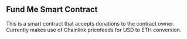 ## Fund Me Smart Contract

This is a smart contract that accepts donations to the contract owner. Currently makes use of Chainlink pricefeeds for USD to ETH conversion.
